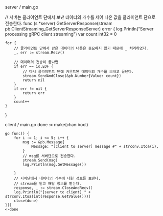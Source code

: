 server / main.go

// 서버는 클라이언트 단에서 보낸 데이터의 개수를 세어 나온 값을 클라이언트 단으로 전송한다.
func (s *server) GetServerResponse(stream pb.ClientStreaming_GetServerResponseServer) error {
	log.Println("Server processing gRPC client streaming")
	var count int32 = 0

	for {
		// 클라이언트 단에서 받은 데이터의 내용은 중요하지 않기 때문에 _ 처리하였다.
		_, err := stream.Recv()

		// 데이터의 전송이 끝나면
		if err == io.EOF {
			// 다시 클라이언트 단에 카운트된 데이터의 개수를 보내고 끝낸다. 
			stream.SendAndClose(&pb.Number{Value: count})
			return nil
		}
		if err != nil {
			return err
		}
		count++
	}
}

client / main.go
	done := make(chan bool)

	go func() {
		for i := 1; i <= 5; i++ {
			msg := &pb.Message{
				Message: "[client to server] message #" + strconv.Itoa(i),
			}
			// msg를 서버단으로 전송한다.
			stream.Send(msg)
			log.Println(msg.GetMessage())

		}
		// 서버단에서 데이터의 개수에 대한 정보를 보낸다. 
		// stream을 닫고 해당 정보를 받는다. 
		response, _ := stream.CloseAndRecv()
		log.Println("[server to client] " + strconv.Itoa(int(response.GetValue())))
		close(done)
	}()
	<-done